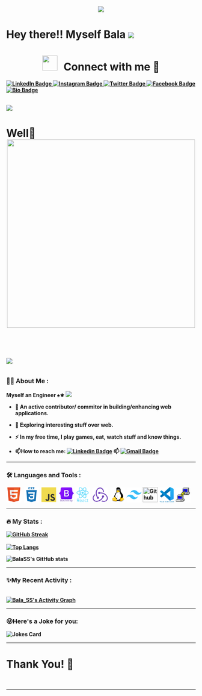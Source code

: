 

<!--
**SivaSurender/SivaSurender** is a ✨ _special_ ✨ repository because its `README.md` (this file) appears on your GitHub profile.

Here are some ideas to get you started:

- 🔭 I’m currently working on ...
- 🌱 I’m currently learning ...
- 👯 I’m looking to collaborate on ...
- 🤔 I’m looking for help with ...
- 💬 Ask me about ...
- 📫 How to reach me: ...
- 😄 Pronouns: ...
- ⚡ Fun fact: ...
-->

<div id="header" align="center">
  <img src="https://media.giphy.com/media/y4G4trcBoUgWk/giphy.gif" width="100"/>
</div>


<h1>
  Hey there!! Myself Bala
  <img src="https://media.giphy.com/media/hvRJCLFzcasrR4ia7z/giphy.gif" width="30px"/>
</h1>

<h1 align="center" > <img src="https://media.giphy.com/media/iY8CRBdQXODJSCERIr/giphy.gif" width="40" height="40" style="margin-right: 10px;"> <b>Connect with me<b/> 🤝 </h1>
<div id="badges">
  <a href="https://www.linkedin.com/in/bala-e/" target="_blank">
    <img src="https://img.shields.io/badge/LinkedIn-0077B5?style=for-the-badge&logo=linkedin&logoColor=white" alt="LinkedIn Badge"/>
  </a>
  <a href="https://www.instagram.com/im_sivasurender/?hl=en" target="_blank">
    <img src="https://img.shields.io/badge/Instagram-E4405F?style=for-the-badge&logo=instagram&logoColor=white" alt="Instagram Badge"/>
  </a>
  <a href="https://twitter.com/Im_SivaSurender" target="_blank">
    <img src="https://img.shields.io/badge/Twitter-blue?style=for-the-badge&logo=twitter&logoColor=white" alt="Twitter Badge"/>
  </a>
  <a href="https://www.facebook.com/bala.surender.7" target="_blank">
    <img src="https://img.shields.io/badge/Facebook-1877F2?style=for-the-badge&logo=facebook&logoColor=white" alt="Facebook Badge"/>
  </a>
  <a href="https://sivasurender.github.io/BalaPortfolio/" target="_blank">
    <img src="https://img.shields.io/badge/My Portfolio-000000%7D?style=for-the-badge&logo=biolink&logoColor=white" alt="Bio Badge"/>
  </a>
</div>

<img align="center" src="https://komarev.com/ghpvc/?username=SivaSurender&style=flat-square&color=blue" alt=""/>



  <a href="https://www.youtube.com/watch?v=dQw4w9WgXcQ"><img src="https://user-images.githubusercontent.com/73097560/115834477-dbab4500-a447-11eb-908a-139a6edaec5c.gif"></a>
  <h1>Well🤪 </h>
<div align="center">
  <img src="https://media.giphy.com/media/sKF481S11DIYg/giphy.gif" width="500" height="500"/>
</div>
<br/>


<a href="https://www.youtube.com/watch?v=dQw4w9WgXcQ"><img src="https://user-images.githubusercontent.com/73097560/115834477-dbab4500-a447-11eb-908a-139a6edaec5c.gif"></a>

### :man_technologist: About Me :
Myself an Engineer ♠⚜ <img src="https://media.giphy.com/media/WUlplcMpOCEmTGBtBW/giphy.gif" width="30">
- :telescope: An active contributor/ commitor  in building/enhancing web applications.

- :seedling: Exploring interesting stuff over web.

- :zap: In my free time, I play games, eat, watch stuff and know things.

- :mailbox:How to reach me: [![Linkedin Badge](https://img.shields.io/badge/-BalaSS-blue?style=flat&logo=Linkedin&logoColor=white)](https://www.linkedin.com/in/bala-e/)
📫 [![Gmail Badge](https://img.shields.io/badge/-e.surender14@gmail.com-white?style=flat-roundedrectangle&logo=Gmail&logoColor=red&link=mailto:e.surender14@gmail.com)](e.surender14@gmail.com)

---

### :hammer_and_wrench: Languages and Tools :
<div>
  <img src="https://github.com/devicons/devicon/blob/master/icons/html5/html5-original.svg" title="HTML5" alt="HTML" width="40" height="40"/>&nbsp;
  <img src="https://github.com/devicons/devicon/blob/master/icons/css3/css3-plain-wordmark.svg"  title="CSS3" alt="CSS" width="40" height="40"/>&nbsp;
  <img src="https://github.com/devicons/devicon/blob/master/icons/javascript/javascript-original.svg" title="JavaScript" alt="JavaScript" width="40" height="40"/>&nbsp;
  <img src="https://github.com/devicons/devicon/blob/master/icons/bootstrap/bootstrap-original-wordmark.svg" title="Bootstrap" **alt="Bootstrap" width="40" height="40"/>
   <img src="https://github.com/devicons/devicon/blob/master/icons/react/react-original-wordmark.svg" title="React" alt="React" width="40" height="40"/>&nbsp;
  <img src="https://github.com/devicons/devicon/blob/master/icons/redux/redux-original.svg" title="Redux" alt="Redux " width="40" height="40"/>&nbsp;
  <img src="https://github.com/devicons/devicon/blob/master/icons/linux/linux-original.svg" title="Linux" **alt="Linux" width="40" height="40"/>
  <img src="https://github.com/devicons/devicon/blob/master/icons/tailwindcss/tailwindcss-plain.svg" title="Tailwind" **alt="Tailwind CSS" width="40" height="40"/>
  <img src="https://github.githubassets.com/images/modules/logos_page/GitHub-Mark.png" title="Github" **alt="Github" width="40" height="40"/>
  <img src="https://github.com/devicons/devicon/blob/master/icons/vscode/vscode-original-wordmark.svg" title="VS Code" **alt="VS Code" width="40" height="40"/>
  <img src="https://github.com/devicons/devicon/blob/master/icons/putty/putty-original.svg" title="Putty" **alt="Putty" width="40" height="40"/>
  
  
</div>

---

### :fire: My Stats :
[![GitHub Streak](https://streak-stats.demolab.com?user=SivaSurender&theme=nightowl&hide_border=true)](https://git.io/streak-stats)
<br/>
  <br/>
[![Top Langs](https://github-readme-stats.vercel.app/api/top-langs/?username=SivaSurender&layout=compact&theme=vision-friendly-dark)](https://github.com/anuraghazra/github-readme-stats)

![BalaSS's GitHub stats](https://github-readme-stats.vercel.app/api?username=SivaSurender&show_icons=true&theme=transparent)

---
### ✨My Recent Activity :
  <br/>
   <a href="https://github.com/Candida18"><img alt="Bala_SS's Activity Graph" src="https://activity-graph.herokuapp.com/graph?username=SivaSurender&custom_title=%20%20Contribution%20Graph&theme=react-dark" /></a>
  <br/>

----

### 😜Here's a Joke for you:
<img src="https://readme-jokes.vercel.app/api" alt="Jokes Card" />

----

<h1>Thank You! 🤵 </h1>
<br>

------

